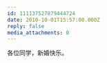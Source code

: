 ```yaml
---
id: 111137527879444724
date: 2010-10-01T15:57:00.000Z
reply: false
media_attachments: 0
---
```


各位同学，新婚快乐。 ​​​​

